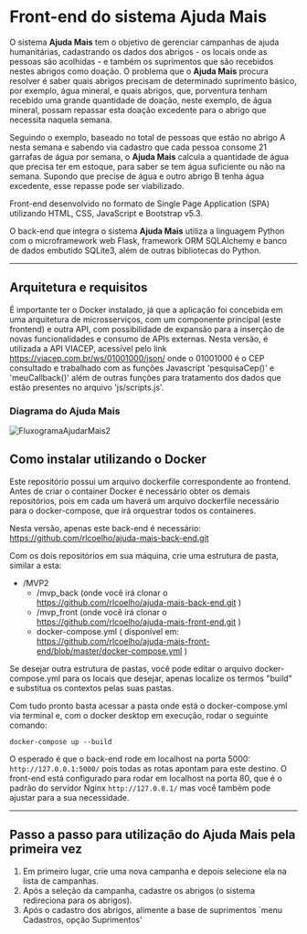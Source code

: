 # Front-end do sistema Ajuda Mais

O sistema **Ajuda Mais** tem o objetivo de gerenciar campanhas de ajuda humanitárias, cadastrando os dados dos abrigos - os locais onde as pessoas são acolhidas - e também os suprimentos que são recebidos nestes abrigos como doação. O problema que o **Ajuda Mais** procura resolver é saber quais abrigos precisam de determinado suprimento básico, por exemplo, água mineral, e quais abrigos, que, porventura tenham recebido uma grande quantidade de doação, neste exemplo, de água mineral, possam repassar esta doação excedente para o abrigo que necessita naquela semana.

Seguindo o exemplo, baseado no total de pessoas que estão no abrigo A nesta semana e sabendo via cadastro que cada pessoa consome 21 garrafas de água por semana, o **Ajuda Mais** calcula a quantidade de água que precisa ter em estoque, para saber se tem água suficiente ou não na semana. Supondo que precise de água e outro abrigo B tenha água excedente, esse repasse pode ser viabilizado.

Front-end desenvolvido no formato de Single Page Application (SPA) utilizando HTML, CSS, JavaScript e Bootstrap v5.3. 

O back-end que integra o sistema **Ajuda Mais** utiliza a linguagem Python com o microframework web Flask, framework ORM SQLAlchemy e banco de dados embutido SQLite3, além de outras bibliotecas do Python.

---
## Arquitetura e requisitos

É importante ter o Docker instalado, já que a aplicação foi concebida em uma arquitetura de microsserviços, com um componente principal (este frontend) e outra API, com possibilidade de expansão para a inserção de novas funcionalidades e consumo de APIs externas. Nesta versão, é utilizada a API VIACEP, acessível pelo link https://viacep.com.br/ws/01001000/json/ onde o 01001000 é o CEP consultado e trabalhado com as funções Javascript 'pesquisaCep()' e 'meuCallback()' além de outras funções para tratamento dos dados que estão presentes no arquivo 'js/scripts.js'.

### Diagrama do Ajuda Mais

![FluxogramaAjudarMais2](https://github.com/user-attachments/assets/34222858-d2ec-4eea-9039-6f858c609528)

## Como instalar utilizando o Docker

Este repositório possui um arquivo dockerfile correspondente ao frontend. Antes de criar o container Docker é necessário obter os demais repositórios, pois em cada um haverá um arquivo dockerfile necessário para o docker-compose, que irá orquestrar todos os containeres.

Nesta versão, apenas este back-end é necessário: https://github.com/rlcoelho/ajuda-mais-back-end.git 

Com os dois repositórios em sua máquina, crie uma estrutura de pasta, similar a esta:

- /MVP2
  - /mvp_back (onde você irá clonar o https://github.com/rlcoelho/ajuda-mais-back-end.git ) 
  - /mvp_front (onde você irá clonar o https://github.com/rlcoelho/ajuda-mais-front-end.git ) 
  - docker-compose.yml ( disponível em: https://github.com/rlcoelho/ajuda-mais-front-end/blob/master/docker-compose.yml )

Se desejar outra estrutura de pastas, você pode editar o arquivo docker-compose.yml para os locais que desejar, apenas localize os termos "build" e substitua os contextos pelas suas pastas.

Com tudo pronto basta acessar a pasta onde está o docker-compose.yml via terminal e, com o docker desktop em execução, rodar o seguinte comando:

`docker-compose up --build`

O esperado é que o back-end rode em localhost na porta 5000: `http://127.0.0.1:5000/` pois todas as rotas apontam para este destino. O front-end está configurado para rodar em localhost na porta 80, que é o padrão do servidor Nginx `http://127.0.0.1/` mas você também pode ajustar para a sua necessidade.

---
## Passo a passo para utilização do Ajuda Mais pela primeira vez

1. Em primeiro lugar, crie uma nova campanha e depois selecione ela na lista de campanhas.
2. Após a seleção da campanha, cadastre os abrigos (o sistema redireciona para os abrigos).
3. Após o cadastro dos abrigos, alimente a base de suprimentos `menu Cadastros, opção Suprimentos' 


